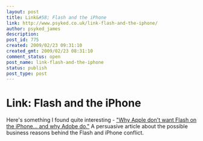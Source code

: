 ```yaml
---
layout: post
title: Link&#58; Flash and the iPhone
link: http://www.psyked.co.uk/link-flash-and-the-iphone/
author: psyked_james
description: 
post_id: 775
created: 2009/02/23 09:31:10
created_gmt: 2009/02/23 08:31:10
comment_status: open
post_name: link-flash-and-the-iphone
status: publish
post_type: post
---
```


# Link: Flash and the iPhone

Here's something I found quite interesting - ["Why Apple don't want Flash on the iPhone... and why Adobe do."](http://forums.mactalk.com.au/56/66827-why-apple-dont-want-flash-iphone-why-adobe-do.html) A persuasive article about the possible business reasons behind the Flash and iPhone conflict.